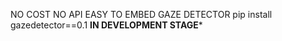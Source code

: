 NO COST NO API EASY TO EMBED GAZE DETECTOR
pip install gazedetector==0.1
****IN DEVELOPMENT STAGE*****
